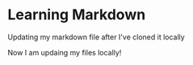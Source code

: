 # Learning Markdown

Updating my markdown file after I've cloned it locally

Now I am updaing my files locally!
